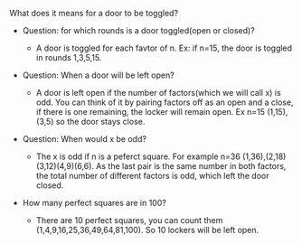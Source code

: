 What does it means for a door to be toggled?
* Question: for which rounds is a door toggled(open or closed)?
    * A door is toggled for each favtor of n. Ex: if n=15, the door is toggled in rounds 1,3,5,15.

* Question: When a door will be left open?
    * A door is left open if the number of factors(which we will call x) is odd. You can think of it by pairing factors off as an open and a close, if there is one remaining, the locker will remain open. Ex n=15 (1,15),(3,5) so the door stays close.

* Question: When would x be odd?
    * The x is odd if n is a peferct square. For example n=36 (1,36),(2,18)(3,12)(4,9)(6,6). As the last pair is the same number in both factors, the total number of different factors is odd, which left the door closed.

* How many perfect squares are in 100?
    * There are 10 perfect squares, you can count them (1,4,9,16,25,36,49,64,81,100). So 10 lockers will be left open.
